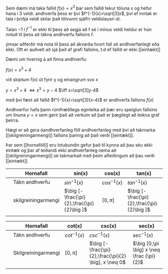 Sem dæmi má taka fallið $f(x)=x^3$ þar sem fallið tekur töluna x og hefur hana í 3 veldi. andhverfa þess er því $f^{-1}(x)=\sqrt[3]x$, því ef inntak er tala í þriðja veldi skilar það tölvunni sjálfri veldislausri út.

Talan $-1$ í $f^{-1}$ er ekki til þess að segja að f sé í mínus veldi heldur er hún notuð til þess að tákna andhverfu fallsins f.

ýmsar aðferðir má nota til þess að ákvarða hvort fall sé andhverfanlegt eða ekki. Oft er auðvelt að sjá það af grafi fallsins, t.d ef fallið er ekki [[eintækt]]

Dæmi um hvernig á að finna andhverfu:

$f(x)=x^3+4$

við skiptum f(x) út fyrir y og einangrum svo x

$y=x^3+4$
$\iff x^3=y-4$
$\iff x=\sqrt[3]y-4$

með því fæst að fallið $f^{-1}(x)=\sqrt[3]{x-4}$ er andhverfa fallsins $f(x)$

Andhverfur hafa þann rúmfræðilega eginleika að þær eru speiglun fallsins um línuna $y=x$ sem gerir það að verkum að það er þægilegt að teikna graf þeirra.

Hægt er að gera óandhverfanleg föll andhverfanleg með því að takmarka [[skilgreiningarmengi]] fallsins þannig að það verði [[eintækt]].

Þar sem [[hornaföll]] eru lotubundin gefur það til kynna að þau séu ekki eintæk og þar af leiðandi ekki andhverfanleg nema að [[skilgreiningarmengi]] sé takmarkað með þeim afleiðingum að þau verði [[eintækt]]

|     | Hornafall           | sin(x)                                     | cos(x)               | tan(x)                                     |
| --- | ------------------- | ------------------------------------------ | -------------------- | ------------------------------------------ |
|     | Tákn andhverfu      | $sin^{-1}(x)$                              | $cos^{-1}(x)$        | $tan^{-1}(x)$                              |
|     | skilgreiningarmengi | $\big [-\frac{\pi}{2},\frac{\pi}{2}\big ]$ | $\big [0,\pi \big ]$ | $\big [-\frac{\pi}{2},\frac{\pi}{2}\big ]$ |
|     |                     |                                            |                      |                                            |


|     | Hornafall           | cot(x)              | csc(x)                                                | sec(x)                                    |
| --- | ------------------- | ------------------- | ----------------------------------------------------- | ----------------------------------------- |
|     | Tákn andhverfu      | $cot^{-1}(x)$       | $csc^{-1}(x)$                                         | $sec^{-1}(x)$                             |
|     | Skilgreiningarmengi | $\big [0,\pi \big]$ | $\big [-\frac{\pi}{2},\frac{\pi}{2} \big], x \neq 0$ | $\big [0,\pi \big] x \neq \frac {\pi}{2}$ |
    |                     |                     |                                                       |                                           |
